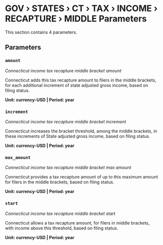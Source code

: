 # GOV › STATES › CT › TAX › INCOME › RECAPTURE › MIDDLE Parameters

This section contains 4 parameters.

## Parameters

### `amount`
*Connecticut income tax recapture middle bracket amount*

Connecticut adds this tax recapture amount to filers in the middle brackets, for each additional increment of state adjusted gross income, based on filing status.

**Unit: currency-USD | Period: year**


### `increment`
*Connecticut income tax recapture middle bracket increment*

Connecticut increases the bracket threshold, among the middle brackets, in these increments of State adjusted gross income, based on filing status.

**Unit: currency-USD | Period: year**


### `max_amount`
*Connecticut income tax recapture middle bracket max amount*

Connecticut provides a tax recapture amount of up to this maximum amount for filers in the middle brackets, based on filing status.

**Unit: currency-USD | Period: year**


### `start`
*Connecticut income tax recapture middle bracket start*

Connecticut allows a tax recapture amount, for filers in middle brackets, with income above this threshold, based on filing status.

**Unit: currency-USD | Period: year**

